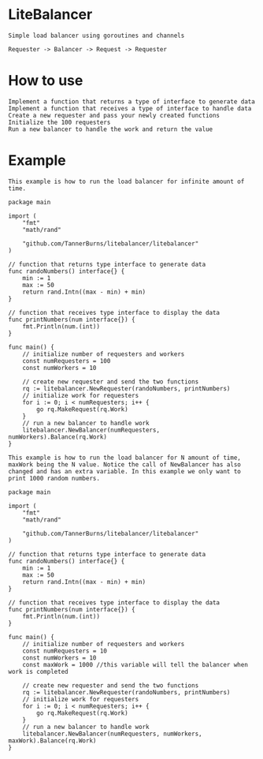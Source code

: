 # LiteBalancer

    Simple load balancer using goroutines and channels
    
    Requester -> Balancer -> Request -> Requester

# How to use

    Implement a function that returns a type of interface to generate data
    Implement a function that receives a type of interface to handle data
    Create a new requester and pass your newly created functions
    Initialize the 100 requesters
    Run a new balancer to handle the work and return the value

# Example
    
    This example is how to run the load balancer for infinite amount of time.

    package main

    import (
        "fmt"
        "math/rand"

        "github.com/TannerBurns/litebalancer/litebalancer"
    )

    // function that returns type interface to generate data
    func randoNumbers() interface{} {
        min := 1
        max := 50
        return rand.Intn((max - min) + min)
    }

    // function that receives type interface to display the data
    func printNumbers(num interface{}) {
        fmt.Println(num.(int))
    }

    func main() {
        // initialize number of requesters and workers
        const numRequesters = 100
        const numWorkers = 10

        // create new requester and send the two functions
        rq := litebalancer.NewRequester(randoNumbers, printNumbers)
        // initialize work for requesters
        for i := 0; i < numRequesters; i++ {
            go rq.MakeRequest(rq.Work)
        }
        // run a new balancer to handle work
        litebalancer.NewBalancer(numRequesters, numWorkers).Balance(rq.Work)
    }

    This example is how to run the load balancer for N amount of time, maxWork being the N value. Notice the call of NewBalancer has also changed and has an extra variable. In this example we only want to print 1000 random numbers.

    package main

    import (
        "fmt"
        "math/rand"

        "github.com/TannerBurns/litebalancer/litebalancer"
    )

    // function that returns type interface to generate data
    func randoNumbers() interface{} {
        min := 1
        max := 50
        return rand.Intn((max - min) + min)
    }

    // function that receives type interface to display the data
    func printNumbers(num interface{}) {
        fmt.Println(num.(int))
    }

    func main() {
        // initialize number of requesters and workers
        const numRequesters = 10
        const numWorkers = 10
        const maxWork = 1000 //this variable will tell the balancer when work is completed

        // create new requester and send the two functions
        rq := litebalancer.NewRequester(randoNumbers, printNumbers)
        // initialize work for requesters
        for i := 0; i < numRequesters; i++ {
            go rq.MakeRequest(rq.Work)
        }
        // run a new balancer to handle work
        litebalancer.NewBalancer(numRequesters, numWorkers, maxWork).Balance(rq.Work)
    }
